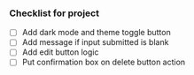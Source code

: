 ### Checklist for project

- [ ] Add dark mode and theme toggle button
- [ ] Add message if input submitted is blank
- [ ] Add edit button logic
- [ ] Put confirmation box on delete button action